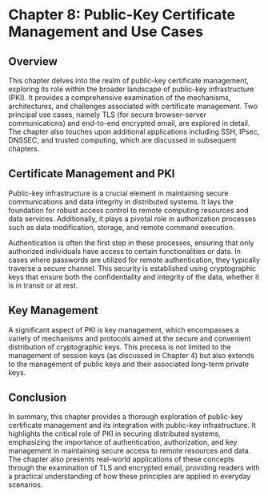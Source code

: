 # Chapter 8: Public-Key Certificate Management and Use Cases

## Overview
This chapter delves into the realm of public-key certificate management, exploring its role within the broader landscape of public-key infrastructure (PKI). It provides a comprehensive examination of the mechanisms, architectures, and challenges associated with certificate management. Two principal use cases, namely TLS (for secure browser-server communications) and end-to-end encrypted email, are explored in detail. The chapter also touches upon additional applications including SSH, IPsec, DNSSEC, and trusted computing, which are discussed in subsequent chapters.

## Certificate Management and PKI
Public-key infrastructure is a crucial element in maintaining secure communications and data integrity in distributed systems. It lays the foundation for robust access control to remote computing resources and data services. Additionally, it plays a pivotal role in authorization processes such as data modification, storage, and remote command execution. 

Authentication is often the first step in these processes, ensuring that only authorized individuals have access to certain functionalities or data. In cases where passwords are utilized for remote authentication, they typically traverse a secure channel. This security is established using cryptographic keys that ensure both the confidentiality and integrity of the data, whether it is in transit or at rest.

## Key Management
A significant aspect of PKI is key management, which encompasses a variety of mechanisms and protocols aimed at the secure and convenient distribution of cryptographic keys. This process is not limited to the management of session keys (as discussed in Chapter 4) but also extends to the management of public keys and their associated long-term private keys.

## Conclusion
In summary, this chapter provides a thorough exploration of public-key certificate management and its integration with public-key infrastructure. It highlights the critical role of PKI in securing distributed systems, emphasizing the importance of authentication, authorization, and key management in maintaining secure access to remote resources and data. The chapter also presents real-world applications of these concepts through the examination of TLS and encrypted email, providing readers with a practical understanding of how these principles are applied in everyday scenarios.
